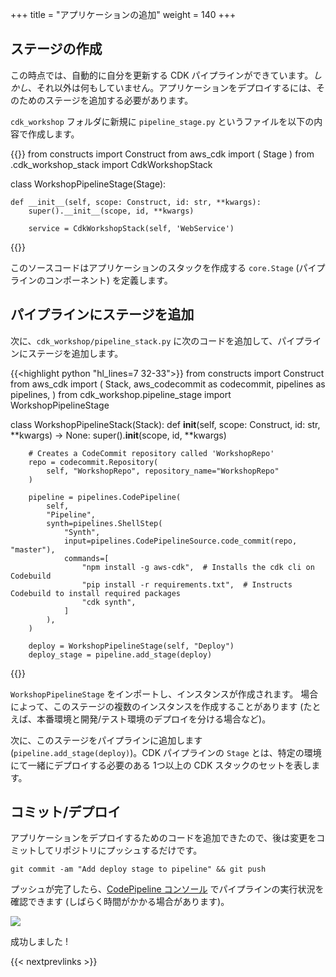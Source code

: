 +++
title = "アプリケーションの追加"
weight = 140
+++

## ステージの作成
この時点では、自動的に自分を更新する CDK パイプラインができています。*しかし*、それ以外は何もしていません。アプリケーションをデプロイするには、そのためのステージを追加する必要があります。

`cdk_workshop` フォルダに新規に `pipeline_stage.py` というファイルを以下の内容で作成します。

{{<highlight python>}}
from constructs import Construct
from aws_cdk import (
    Stage
)
from .cdk_workshop_stack import CdkWorkshopStack

class WorkshopPipelineStage(Stage):

    def __init__(self, scope: Construct, id: str, **kwargs):
        super().__init__(scope, id, **kwargs)

        service = CdkWorkshopStack(self, 'WebService')

{{</highlight>}}

このソースコードはアプリケーションのスタックを作成する `core.Stage` (パイプラインのコンポーネント) を定義します。

## パイプラインにステージを追加
次に、`cdk_workshop/pipeline_stack.py` に次のコードを追加して、パイプラインにステージを追加します。

{{<highlight python "hl_lines=7 32-33">}}
from constructs import Construct
from aws_cdk import (
    Stack,
    aws_codecommit as codecommit,
    pipelines as pipelines,
)
from cdk_workshop.pipeline_stage import WorkshopPipelineStage

class WorkshopPipelineStack(Stack):
    def __init__(self, scope: Construct, id: str, **kwargs) -> None:
        super().__init__(scope, id, **kwargs)

        # Creates a CodeCommit repository called 'WorkshopRepo'
        repo = codecommit.Repository(
            self, "WorkshopRepo", repository_name="WorkshopRepo"
        )

        pipeline = pipelines.CodePipeline(
            self,
            "Pipeline",
            synth=pipelines.ShellStep(
                "Synth",
                input=pipelines.CodePipelineSource.code_commit(repo, "master"),
                commands=[
                    "npm install -g aws-cdk",  # Installs the cdk cli on Codebuild
                    "pip install -r requirements.txt",  # Instructs Codebuild to install required packages
                    "cdk synth",
                ]
            ),
        )

        deploy = WorkshopPipelineStage(self, "Deploy")
        deploy_stage = pipeline.add_stage(deploy)
{{</highlight>}}

`WorkshopPipelineStage` をインポートし、インスタンスが作成されます。
場合によって、このステージの複数のインスタンスを作成することがあります (たとえば、本番環境と開発/テスト環境のデプロイを分ける場合など)。

次に、このステージをパイプラインに追加します (`pipeline.add_stage(deploy)`)。CDK パイプラインの `Stage` とは、特定の環境にて一緒にデプロイする必要のある 1つ以上の CDK スタックのセットを表します。

## コミット/デプロイ
アプリケーションをデプロイするためのコードを追加できたので、後は変更をコミットしてリポジトリにプッシュするだけです。

```
git commit -am "Add deploy stage to pipeline" && git push
```

プッシュが完了したら、[CodePipeline コンソール](https://console.aws.amazon.com/codesuite/codepipeline/pipelines) でパイプラインの実行状況を確認できます (しばらく時間がかかる場合があります)。

![](./pipeline-succeed.png)

成功しました !

{{< nextprevlinks >}}